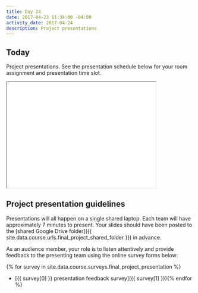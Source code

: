 ```yaml
---
title: Day 24
date: 2017-04-23 11:34:00 -04:00
activity_date: 2017-04-24
description: Project presentations
---
```


## Today

Project presentations. See the presentation schedule below for your room assignment and presentation time slot.

<iframe src="{{ site.data.course.urls.final_project_schedule_embed }}" style="width:400px;height:285px"></iframe>

## Project presentation guidelines

Presentations will all happen on a single shared laptop. Each team will have
approximately 7 minutes to present. Your slides should have been posted to the
[shared Google Drive
folder]({{ site.data.course.urls.final_project_shared_folder }})
in advance.

As an audience member, your role is to listen attentively and provide feedback
to the presenting team using the online survey forms below:

{% for survey in site.data.course.surveys.final_project_presentation %}
* [{{ survey[0] }} presentation feedback survey]({{ survey[1] }}){% endfor %}
